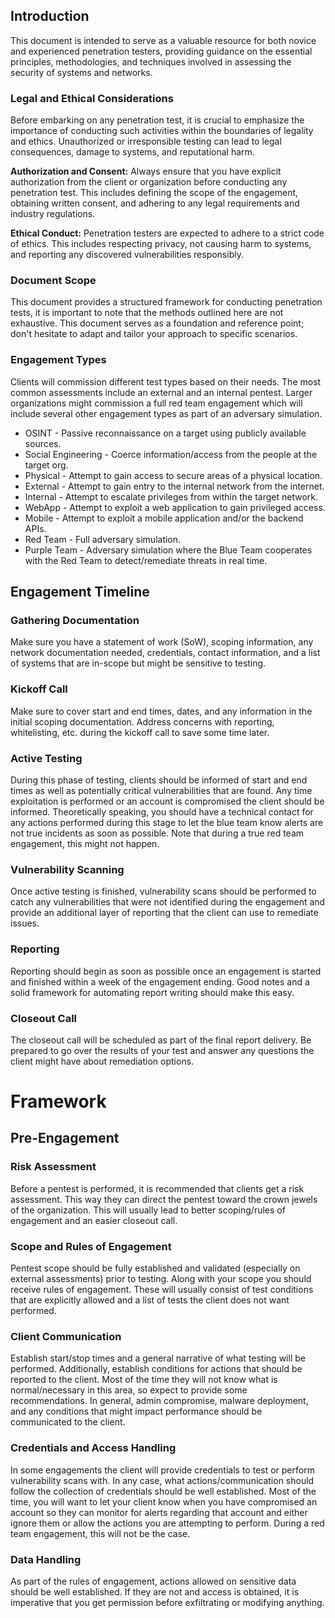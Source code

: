 ## Introduction
This document is intended to serve as a valuable resource for both novice and experienced penetration testers, providing guidance on the essential principles, methodologies, and techniques involved in assessing the security of systems and networks.
### Legal and Ethical Considerations
Before embarking on any penetration test, it is crucial to emphasize the importance of conducting such activities within the boundaries of legality and ethics. Unauthorized or irresponsible testing can lead to legal consequences, damage to systems, and reputational harm.

**Authorization and Consent:** Always ensure that you have explicit authorization from the client or organization before conducting any penetration test. This includes defining the scope of the engagement, obtaining written consent, and adhering to any legal requirements and industry regulations.

**Ethical Conduct:** Penetration testers are expected to adhere to a strict code of ethics. This includes respecting privacy, not causing harm to systems, and reporting any discovered vulnerabilities responsibly.
### Document Scope
This document provides a structured framework for conducting penetration tests, it is important to note that the methods outlined here are not exhaustive. This document serves as a foundation and reference point; don't hesitate to adapt and tailor your approach to specific scenarios.
### Engagement Types
Clients will commission different test types based on their needs. The most common assessments include an external and an internal pentest. Larger organizations might commission a full red team engagement which will include several other engagement types as part of an adversary simulation. 
- OSINT - Passive reconnaissance on a target using publicly available sources.
- Social Engineering - Coerce information/access from the people at the target org.
- Physical - Attempt to gain access to secure areas of a physical location. 
- External - Attempt to gain entry to the internal network from the internet.
- Internal - Attempt to escalate privileges from within the target network.
- WebApp - Attempt to exploit a web application to gain privileged access. 
- Mobile - Attempt to exploit a mobile application and/or the backend APIs. 
- Red Team - Full adversary simulation.
- Purple Team - Adversary simulation where the Blue Team cooperates with the Red Team to detect/remediate threats in real time. 
## Engagement Timeline
### Gathering Documentation
Make sure you have a statement of work (SoW), scoping information, any network documentation needed, credentials, contact information, and a list of systems that are in-scope but might be sensitive to testing. 
### Kickoff Call
Make sure to cover start and end times, dates, and any information in the initial scoping documentation. Address concerns with reporting, whitelisting, etc. during the kickoff call to save some time later. 
### Active Testing
During this phase of testing, clients should be informed of start and end times as well as potentially critical vulnerabilities that are found. Any time exploitation is performed or an account is compromised the client should be informed. Theoretically speaking, you should have a technical contact for any actions performed during this stage to let the blue team know alerts are not true incidents as soon as possible. Note that during a true red team engagement, this might not happen. 
### Vulnerability Scanning
Once active testing is finished, vulnerability scans should be performed to catch any vulnerabilities that were not identified during the engagement and provide an additional layer of reporting that the client can use to remediate issues. 
### Reporting
Reporting should begin as soon as possible once an engagement is started and finished within a week of the engagement ending. Good notes and a solid framework for automating report writing should make this easy. 
### Closeout Call
The closeout call will be scheduled as part of the final report delivery. Be prepared to go over the results of your test and answer any questions the client might have about remediation options. 
# Framework
## Pre-Engagement
### Risk Assessment
Before a pentest is performed, it is recommended that clients get a risk assessment. This way they can direct the pentest toward the crown jewels of the organization. This will usually lead to better scoping/rules of engagement and an easier closeout call. 
### Scope and Rules of Engagement
Pentest scope should be fully established and validated (especially on external assessments) prior to testing. Along with your scope you should receive rules of engagement. These will usually consist of test conditions that are explicitly allowed and a list of tests the client does not want performed. 
### Client Communication
Establish start/stop times and a general narrative of what testing will be performed. Additionally, establish conditions for actions that should be reported to the client. Most of the time they will not know what is normal/necessary in this area, so expect to provide some recommendations. In general, admin compromise, malware deployment, and any conditions that might impact performance should be communicated to the client. 
### Credentials and Access Handling
In some engagements the client will provide credentials to test or perform vulnerability scans with. In any case, what actions/communication should follow the collection of credentials should be well established. Most of the time, you will want to let your client know when you have compromised an account so they can monitor for alerts regarding that account and either ignore them or allow the actions you are attempting to perform. During a red team engagement, this will not be the case.   
### Data Handling
As part of the rules of engagement, actions allowed on sensitive data should be well established. If they are not and access is obtained, it is imperative that you get permission before exfiltrating or modifying anything. 